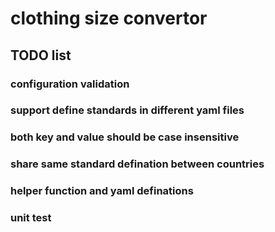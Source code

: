 # clothing size convertor

## TODO list
### configuration validation
### support define standards in different yaml files
### both key and value should be case insensitive
### share same standard defination between countries
### helper function and yaml definations
### unit test